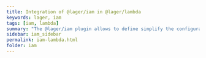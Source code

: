 ```yaml
---
title: Integration of @lager/iam in @lager/lambda
keywords: lager, iam
tags: [iam, lambda]
summary: "The @lager/iam plugin allows to define simplify the configuration of the @lager/lambda plugin."
sidebar: iam_sidebar
permalink: iam-lambda.html
folder: iam
---
```

